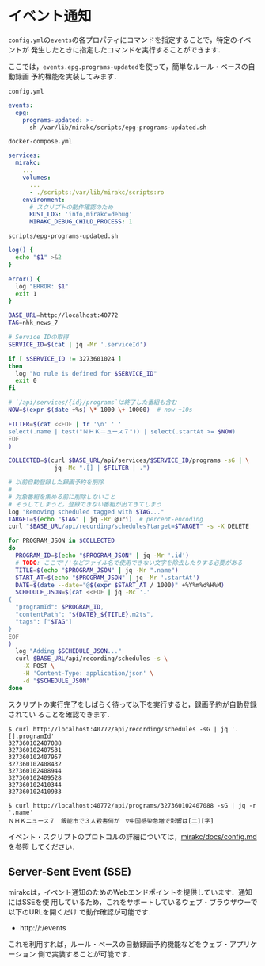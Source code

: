 # イベント通知

`config.yml`の`events`の各プロパティにコマンドを指定することで，特定のイベントが
発生したときに指定したコマンドを実行することができます．

ここでは，`events.epg.programs-updated`を使って，簡単なルール・ベースの自動録画
予約機能を実装してみます．

`config.yml`

```yaml
events:
  epg:
    programs-updated: >-
      sh /var/lib/mirakc/scripts/epg-programs-updated.sh
```

`docker-compose.yml`

```yaml
services:
  mirakc:
    ...
    volumes:
      ...
      - ./scripts:/var/lib/mirakc/scripts:ro
    environment:
      # スクリプトの動作確認のため
      RUST_LOG: 'info,mirakc=debug'
      MIRAKC_DEBUG_CHILD_PROCESS: 1
```

`scripts/epg-programs-updated.sh`

```sh
log() {
  echo "$1" >&2
}

error() {
  log "ERROR: $1"
  exit 1
}

BASE_URL=http://localhost:40772
TAG=nhk_news_7

# Service IDの取得
SERVICE_ID=$(cat | jq -Mr '.serviceId')

if [ $SERVICE_ID != 3273601024 ]
then
  log "No rule is defined for $SERVICE_ID"
  exit 0
fi

# `/api/services/{id}/programs`は終了した番組も含む
NOW=$(expr $(date +%s) \* 1000 \+ 10000)  # now +10s

FILTER=$(cat <<EOF | tr '\n' ' '
select(.name | test("ＮＨＫニュース７")) | select(.startAt >= $NOW)
EOF
)

COLLECTED=$(curl $BASE_URL/api/services/$SERVICE_ID/programs -sG | \
             jq -Mc ".[] | $FILTER | .")

# 以前自動登録した録画予約を削除
#
# 対象番組を集める前に削除しないこと
# そうしてしまうと，登録できない番組が出てきてしまう
log "Removing scheduled tagged with $TAG..."
TARGET=$(echo "$TAG" | jq -Rr @uri)  # percent-encoding
curl "$BASE_URL/api/recording/schedules?target=$TARGET" -s -X DELETE

for PROGRAM_JSON in $COLLECTED
do
  PROGRAM_ID=$(echo "$PROGRAM_JSON" | jq -Mr '.id')
  # TODO: ここで'/'などファイル名で使用できない文字を除去したりする必要がある
  TITLE=$(echo "$PROGRAM_JSON" | jq -Mr ".name")
  START_AT=$(echo "$PROGRAM_JSON" | jq -Mr '.startAt')
  DATE=$(date --date="@$(expr $START_AT / 1000)" +%Y%m%d%H%M)
  SCHEDULE_JSON=$(cat <<EOF | jq -Mc '.'
{
  "programId": $PROGRAM_ID,
  "contentPath": "${DATE}_${TITLE}.m2ts",
  "tags": ["$TAG"]
}
EOF
)
  log "Adding $SCHEDULE_JSON..."
  curl $BASE_URL/api/recording/schedules -s \
    -X POST \
    -H 'Content-Type: application/json' \
    -d "$SCHEDULE_JSON"
done
```

スクリプトの実行完了をしばらく待って以下を実行すると，録画予約が自動登録されてい
ることを確認できます．

```console
$ curl http://localhost:40772/api/recording/schedules -sG | jq '.[].programId'
327360102407088
327360102407531
327360102407957
327360102408432
327360102408944
327360102409528
327360102410344
327360102410933

$ curl http://localhost:40772/api/programs/327360102407088 -sG | jq -r '.name'
ＮＨＫニュース７　飯能市で３人殺害何が　▽中国感染急増で影響は[二][字]
```

イベント・スクリプトのプロトコルの詳細については，[mirakc/docs/config.md]を参照
してください．

## Server-Sent Event (SSE)

mirakcは，イベント通知のためのWebエンドポイントを提供しています．通知にはSSEを使
用しているため，これをサポートしているウェブ・ブラウザウーで以下のURLを開くだけ
で動作確認が可能です．

* http://<host>:<port>/events

これを利用すれば，ルール・ベースの自動録画予約機能などをウェブ・アプリケーション
側で実装することが可能です．

[mirakc/docs/config.md]: https://github.com/mirakc/mirakc/blob/main/docs/config.md
